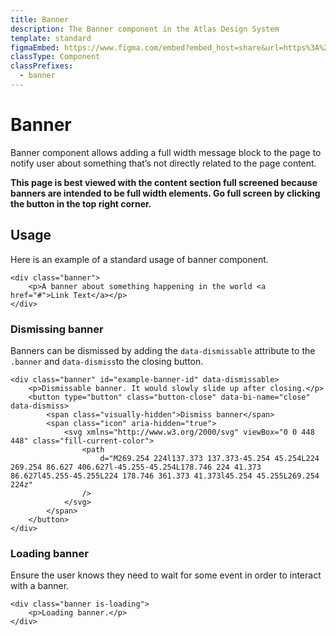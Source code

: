 ```yaml
---
title: Banner
description: The Banner component in the Atlas Design System
template: standard
figmaEmbed: https://www.figma.com/embed?embed_host=share&url=https%3A%2F%2Fwww.figma.com%2Ffile%2FuVA2amRR71yJZ0GS6RI6zL%2F%25F0%259F%258C%259E-Atlas-Design-Library%3Fnode-id%3D1002%253A7106%26t%3DWU64bU98uaT1nU7A-1
classType: Component
classPrefixes:
  - banner
---
```


# Banner

Banner component allows adding a full width message block to the page to notify user about something that’s not directly related to the page content.

**This page is best viewed with the content section full screened because banners are intended to be full width elements. Go full screen by clicking the button in the top right corner.**

## Usage

Here is an example of a standard usage of banner component.

```html-no-indent
<div class="banner">
	<p>A banner about something happening in the world <a href="#">Link Text</a></p>
</div>
```

### Dismissing banner

Banners can be dismissed by adding the `data-dismissable` attribute to the `.banner` and `data-dismiss`to the closing button.

```html-no-indent
<div class="banner" id="example-banner-id" data-dismissable>
	<p>Dismissable banner. It would slowly slide up after closing.</p>
	<button type="button" class="button-close" data-bi-name="close" data-dismiss>
		<span class="visually-hidden">Dismiss banner</span>
		<span class="icon" aria-hidden="true">
			<svg xmlns="http://www.w3.org/2000/svg" viewBox="0 0 448 448" class="fill-current-color">
				<path
					d="M269.254 224l137.373 137.373-45.254 45.254L224 269.254 86.627 406.627l-45.255-45.254L178.746 224 41.373 86.627l45.255-45.255L224 178.746 361.373 41.373l45.254 45.255L269.254 224z"
				/>
			</svg>
		</span>
	</button>
</div>
```

### Loading banner

Ensure the user knows they need to wait for some event in order to interact with a banner.

```html-no-indent
<div class="banner is-loading">
	<p>Loading banner.</p>
</div>
```
